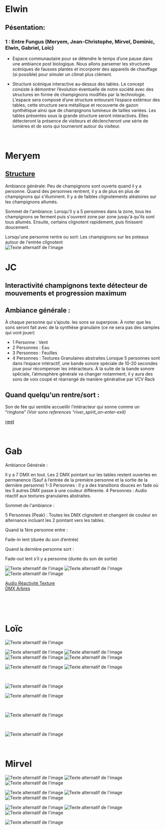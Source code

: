 


# Elwin
## Pésentation:

### 1 : Entre Fungus (Meryem, Jean-Christophe, Mirvel, Dominic, Elwin, Gabriel, Loïc) 

-  Espace communautaire pour se détendre le temps d’une pause dans une ambiance post biologique. Nous allons parsemer les structures scéniques de fausses plantes et incorporer des appareils de chauffage (si possible) pour simuler un climat plus clément. 	 

- Structure scénique interactive au-dessus des tables. Le concept consiste à démontrer l’évolution éventuelle de notre société avec des structures en forme de champignons modifiés par la technologie. L'espace sera composé d’une structure entourant l’espace extérieur des tables, cette structure sera métallique et recouverte de gazon synthétique ainsi que de champignons lumineux de tailles variées. Les tables présentes sous la grande structure seront interactives. Elles détecteront la présence de visiteurs et déclencheront une série de lumières et de sons qui tourneront autour du visiteur. 
<br>

# Meryem
## [Structure](https://docs.google.com/document/d/1coBJng0cZosF5NbB20PPtKtSOkWaeV5PFCrxWh3B_VY/edit?usp=sharing)
Ambiance générale:  Peu de champignons sont ouverts quand il y a personne. Quand des personnes rentrent, il y a de plus en plus de champignons qui s'illuminent. Il y a de faibles clignotements aléatoires sur les champignons allumés.

Sommet de l'ambiance: Lorsqu'il y a 5 personnes dans la zone, tous les champignons se ferment puis s'ouvrent zone par zone jusqu'à qu'ils sont tous allumés. Ensuite, certains clignotent rapidement, puis finissent doucement.

Lorsqu'une personne rentre ou sort: Les champignons sur les poteaux autour de l'entrée clignotent
<br>
![Texte alternatif de l'image](drawio.png)
<br>

# JC
## Interactivité champignons texte détecteur de mouvements et progression maximum

## Ambiance générale : 
À chaque personne qui s’ajoute. les sons se superpose. À noter que les sons seront fait avec de la synthèse granulaire (ce ne sera pas des samples qui vont jouer)
* 1 Personne : Vent
* 2 Personnes : Eau
* 3 Personnes : Feuilles
* 4 Personnes : Textures Granulaires abstraites
Lorsque 5 personnes sont dans l’espace intéractif, une bande sonore spéciale de 10-20 secondes joue pour récompenser les intéracteurs.
À la suite de la bande sonore spéciale, l’atmosphère générale va changer notamment, il y aura des sons de voix coupé et réarrangé de manière
générative par VCV Rack

## Quand quelqu'un rentre/sort : 
Son de fée qui semble accueillir l’intéracteur qui sonne comme un “ringtone”  <em>(Voir sono references “river_spirit_on-enter-exit)</em>

[neet](n33t_example.mp3)

<br>

# Gab

Ambiance Générale :

Il y a 7 DMX en tout. Les 2 DMX pointant sur les tables restent ouvertes en permanence (Sauf à l’entrée de la première personne et la sortie de la dernière personne) 1-3 Personnes : Il y a des transitions douces en fade où les 5 autres DMX passe à une couleur différente. 4 Personnes : Audio réactif aux textures granulaires abstraites.



Sommet de l'ambiance :

5 Personnes (Peak) : Toutes les DMX clignotent et changent de couleur en alternance incluant les 2 pointant vers les tables.



Quand la 1ère personne entre :

Fade-in lent (durée du son d’entrée)



Quand la dernière personne sort :

Fade-out lent s’il y a personne (durée du son de sortie)

![Texte alternatif de l'image](6.JPG)
![Texte alternatif de l'image](7.JPG)
![Texte alternatif de l'image](plan.jfif)

[Audio Réactivité Texture](https://youtu.be/HyF5Q9zNhZ0)<br>
[DMX Arbres](https://youtu.be/opkbghGGM30)<br>

<br>

<br>
<br>

# Loïc
![Texte alternatif de l'image](4.JPG)

![Texte alternatif de l'image](mush1.png)
![Texte alternatif de l'image](mush2.png)
![Texte alternatif de l'image](mush3.png)
![Texte alternatif de l'image](mush4.png)

![Texte alternatif de l'image](1.png)
![Texte alternatif de l'image](3.png)

<br>

![Texte alternatif de l'image](poteau.png)

![Texte alternatif de l'image](iso.jpg)

<br>

![Texte alternatif de l'image](plantes.jfif)

<br>

![Texte alternatif de l'image](central.png)

<br>

# Mirvel
![Texte alternatif de l'image](télécharger.jfif)
![Texte alternatif de l'image](champi.png)
![Texte alternatif de l'image](champi2.png)

![Texte alternatif de l'image](mush5_not.png)
![Texte alternatif de l'image](mush7.png)
![Texte alternatif de l'image](mush8.png)

![Texte alternatif de l'image](abs.jpg)
![Texte alternatif de l'image](beton.jpg)
![Texte alternatif de l'image](eto.jpg)

![Texte alternatif de l'image](autre.png)
<br>


